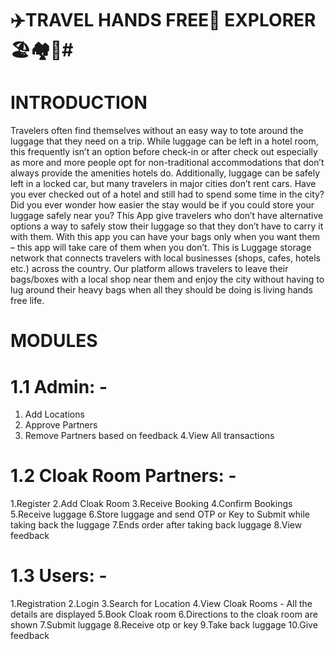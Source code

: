 # ✈️TRAVEL HANDS FREE🧳 EXPLORER🏖️🏘️🥳#
# INTRODUCTION #
Travelers often find themselves without an easy way to tote around the luggage that they need on a trip. While luggage can be left in a hotel room, this frequently isn’t an option before check-in or after check out especially as more and more people opt for non-traditional accommodations that don’t always provide the amenities hotels do. Additionally, luggage can be safely left in a locked car, but many travelers in major cities don’t rent cars. Have you ever checked out of a hotel and still had to spend some time in the city? Did you ever wonder how easier the stay would be if you could store your luggage safely near you?
This App give travelers who don’t have alternative options a way to safely stow their luggage so that they don’t have to carry it with them. With this app you can have your bags only when you want them – this app will take care of them when you don’t. This is Luggage storage network that connects travelers with local businesses (shops, cafes, hotels etc.) across the country. Our platform allows travelers to leave their bags/boxes with a local shop near them and enjoy the city without having to lug around their heavy bags when all they should be doing is living hands free life.

# MODULES #
# 1.1 Admin: - #
1. Add Locations
2. Approve Partners
3. Remove Partners based on feedback
4.View All transactions

# 1.2 Cloak Room Partners: - #
1.Register 
2.Add Cloak Room
3.Receive Booking
4.Confirm Bookings
5.Receive luggage
6.Store luggage and send OTP or Key to Submit while taking back the luggage
7.Ends order after taking back luggage
8.View feedback

# 1.3 Users: - #
1.Registration
2.Login
3.Search for Location
4.View Cloak Rooms - All the details are displayed
5.Book Cloak room
6.Directions to the cloak room are shown
7.Submit luggage 
8.Receive otp or key
9.Take back luggage
10.Give feedback
